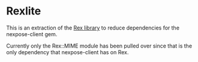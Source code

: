 # Rexlite

This is an extraction of the [Rex library](https://github.com/rapid7/rex) to reduce dependencies for the nexpose-client gem.

Currently only the Rex::MIME module has been pulled over since that is the only dependency that nexpose-client has on Rex.